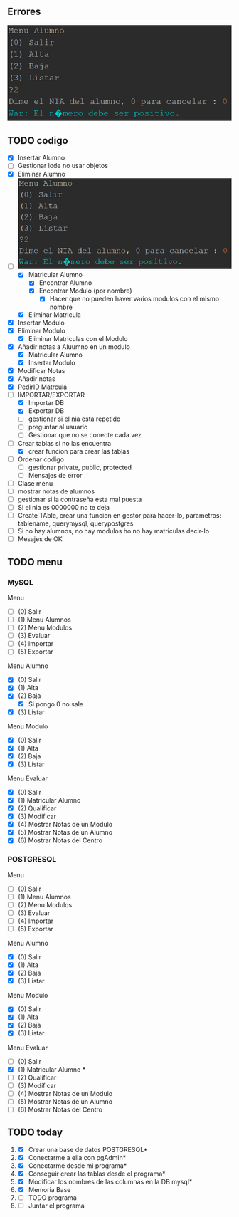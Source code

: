 ## Errores
![Alt text](image.png)

## TODO codigo
- [x] Insertar Alumno
- [ ] Gestionar lode no usar objetos
- [x] Eliminar Alumno
- [ ] ![Alt text](image.png)
  - [x] Matricular Alumno
    - [x] Encontrar Alumno
    - [x] Encontrar Modulo (por nombre)
      - [x] Hacer que no pueden haver varios modulos con el mismo nombre
  - [x] Eliminar Matricula
- [x] Insertar Modulo
- [x] Eliminar Modulo
  - [x] Eliminar Matriculas con el Modulo
- [x] Añadir notas a Aluumno en un modulo
  - [x] Matricular Alumno
  - [x] Insertar Modulo
- [x] Modificar Notas
- [x] Añadir notas
- [x] PedirID Matrcula
- [ ] IMPORTAR/EXPORTAR
  - [x] Importar DB
  - [x] Exportar DB
  - [ ] gestionar si el nia esta repetido
  - [ ] preguntar al usuario
  - [ ] Gestionar que no se conecte cada vez
- [ ] Crear tablas si no las encuentra
  - [x] crear funcion para crear las tablas
- [ ] Ordenar codigo
  - [ ] gestionar private, public, protected
  - [ ] Mensajes de error
- [ ] Clase menu
- [ ] mostrar notas de alumnos
- [ ] gestionar si la contraseña esta mal puesta
- [ ] Si el nia es 0000000 no te deja
- [ ] Create TAble, crear una funcion en gestor para hacer-lo, parametros: tablename, querymysql, querypostgres
- [ ] Si no hay alumnos, no hay modulos ho no hay matriculas decir-lo
- [ ] Mesajes de OK

## TODO menu

### MySQL
Menu
- [ ] (0) Salir
- [ ] (1) Menu Alumnos
- [ ] (2) Menu Modulos
- [ ] (3) Evaluar
- [ ] (4) Importar
- [ ] (5) Exportar

Menu Alumno
- [x] (0) Salir
- [x] (1) Alta
- [x] (2) Baja
  - [x] Si pongo 0 no sale
- [x] (3) Listar

Menu Modulo
- [x] (0) Salir
- [x] (1) Alta
- [x] (2) Baja
- [x] (3) Listar

Menu Evaluar
- [x] (0) Salir
- [x] (1) Matricular Alumno
- [x] (2) Qualificar
- [x] (3) Modificar
- [x] (4) Mostrar Notas de un Modulo
- [x] (5) Mostrar Notas de un Alumno
- [x] (6) Mostrar Notas del Centro

### POSTGRESQL
Menu
- [ ] (0) Salir
- [ ] (1) Menu Alumnos
- [ ] (2) Menu Modulos
- [ ] (3) Evaluar
- [ ] (4) Importar
- [ ] (5) Exportar

Menu Alumno
- [x] (0) Salir
- [x] (1) Alta
- [x] (2) Baja
- [x] (3) Listar

Menu Modulo
- [x] (0) Salir
- [x] (1) Alta
- [x] (2) Baja
- [x] (3) Listar

Menu Evaluar
- [ ] (0) Salir
- [x] (1) Matricular Alumno *
- [ ] (2) Qualificar
- [ ] (3) Modificar
- [ ] (4) Mostrar Notas de un Modulo
- [ ] (5) Mostrar Notas de un Alumno
- [ ] (6) Mostrar Notas del Centro
 
## TODO today
1. - [x] Crear una base de datos POSTGRESQL*
2. - [x] Conectarme a ella con pgAdmin*
3. - [x] Conectarme desde mi programa*
4. - [x] Conseguir crear las tablas desde el programa*
5. - [x] Modificar los nombres de las columnas en la DB mysql*
6. - [x] Memoria Base
7. - [ ] TODO programa 
8. - [ ] Juntar el programa